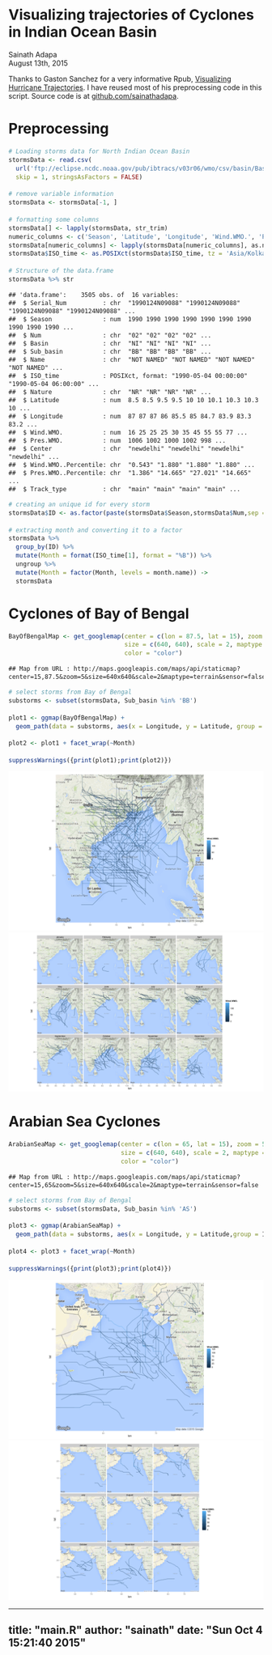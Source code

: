 # Visualizing trajectories of Cyclones in Indian Ocean Basin
Sainath Adapa  
August 13th, 2015  

Thanks to Gaston Sanchez for a very informative Rpub, [Visualizing Hurricane Trajectories](http://rpubs.com/gaston/hurricanes). 
I have reused most of his preprocessing code in this script.
Source code is at [github.com/sainathadapa](https://github.com/sainathadapa/Scripts/tree/master/plotting-cyclones).

# Preprocessing



```r
# Loading storms data for North Indian Ocean Basin
stormsData <- read.csv(
  url('ftp://eclipse.ncdc.noaa.gov/pub/ibtracs/v03r06/wmo/csv/basin/Basin.NI.ibtracs_wmo.v03r06.csv'),
  skip = 1, stringsAsFactors = FALSE)

# remove variable information
stormsData <- stormsData[-1, ]

# formatting some columns
stormsData[] <- lapply(stormsData, str_trim)
numeric_columns <- c('Season', 'Latitude', 'Longitude', 'Wind.WMO.', 'Pres.WMO.')
stormsData[numeric_columns] <- lapply(stormsData[numeric_columns], as.numeric)
stormsData$ISO_time <- as.POSIXct(stormsData$ISO_time, tz = 'Asia/Kolkata')

# Structure of the data.frame
stormsData %>% str
```

```
## 'data.frame':	3505 obs. of  16 variables:
##  $ Serial_Num          : chr  "1990124N09088" "1990124N09088" "1990124N09088" "1990124N09088" ...
##  $ Season              : num  1990 1990 1990 1990 1990 1990 1990 1990 1990 1990 ...
##  $ Num                 : chr  "02" "02" "02" "02" ...
##  $ Basin               : chr  "NI" "NI" "NI" "NI" ...
##  $ Sub_basin           : chr  "BB" "BB" "BB" "BB" ...
##  $ Name                : chr  "NOT NAMED" "NOT NAMED" "NOT NAMED" "NOT NAMED" ...
##  $ ISO_time            : POSIXct, format: "1990-05-04 00:00:00" "1990-05-04 06:00:00" ...
##  $ Nature              : chr  "NR" "NR" "NR" "NR" ...
##  $ Latitude            : num  8.5 8.5 9.5 9.5 10 10 10.1 10.3 10.3 10 ...
##  $ Longitude           : num  87 87 87 86 85.5 85 84.7 83.9 83.3 83.2 ...
##  $ Wind.WMO.           : num  16 25 25 25 30 35 45 55 55 77 ...
##  $ Pres.WMO.           : num  1006 1002 1000 1002 998 ...
##  $ Center              : chr  "newdelhi" "newdelhi" "newdelhi" "newdelhi" ...
##  $ Wind.WMO..Percentile: chr  "0.543" "1.880" "1.880" "1.880" ...
##  $ Pres.WMO..Percentile: chr  "1.386" "14.665" "27.021" "14.665" ...
##  $ Track_type          : chr  "main" "main" "main" "main" ...
```

```r
# creating an unique id for every storm
stormsData$ID <- as.factor(paste(stormsData$Season,stormsData$Num,sep = "-"))

# extracting month and converting it to a factor
stormsData %>%
  group_by(ID) %>% 
  mutate(Month = format(ISO_time[1], format = "%B")) %>% 
  ungroup %>% 
  mutate(Month = factor(Month, levels = month.name)) ->
  stormsData
```

# Cyclones of Bay of Bengal


```r
BayOfBengalMap <- get_googlemap(center = c(lon = 87.5, lat = 15), zoom = 5, 
                                size = c(640, 640), scale = 2, maptype = c("terrain"), 
                                color = "color")
```

```
## Map from URL : http://maps.googleapis.com/maps/api/staticmap?center=15,87.5&zoom=5&size=640x640&scale=2&maptype=terrain&sensor=false
```

```r
# select storms from Bay of Bengal
substorms <- subset(stormsData, Sub_basin %in% 'BB')

plot1 <- ggmap(BayOfBengalMap) + 
  geom_path(data = substorms, aes(x = Longitude, y = Latitude, group = ID, color = Wind.WMO.), linejoin = "round", alpha = 0.5, size = 0.8)

plot2 <- plot1 + facet_wrap(~Month)

suppressWarnings({print(plot1);print(plot2)})
```

![](main_files/figure-html/unnamed-chunk-3-1.png) ![](main_files/figure-html/unnamed-chunk-3-2.png) 

# Arabian Sea Cyclones


```r
ArabianSeaMap <- get_googlemap(center = c(lon = 65, lat = 15), zoom = 5, 
                               size = c(640, 640), scale = 2, maptype = c("terrain"), 
                               color = "color")
```

```
## Map from URL : http://maps.googleapis.com/maps/api/staticmap?center=15,65&zoom=5&size=640x640&scale=2&maptype=terrain&sensor=false
```

```r
# select storms from Bay of Bengal
substorms <- subset(stormsData, Sub_basin %in% 'AS')

plot3 <- ggmap(ArabianSeaMap) + 
  geom_path(data = substorms, aes(x = Longitude, y = Latitude,group = ID,color = Wind.WMO.), alpha = 0.5, size = 0.8)

plot4 <- plot3 + facet_wrap(~Month)

suppressWarnings({print(plot3);print(plot4)})
```

![](main_files/figure-html/unnamed-chunk-4-1.png) ![](main_files/figure-html/unnamed-chunk-4-2.png) 


---
title: "main.R"
author: "sainath"
date: "Sun Oct  4 15:21:40 2015"
---
